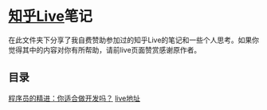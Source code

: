 # [知乎Live](https://www.zhihu.com/lives/)笔记
在此文件夹下分享了我自费赞助参加过的知乎Live的笔记和一些个人思考。如果你觉得其中的内容对你有所帮助，请前live页面赞赏感谢原作者。
## 目录
[程序员的精进：你适合做开发吗？](https://github.com/vivi3nli/Zhihu_Live_Notes/blob/master/%5B%E7%9F%A5%E4%B9%8Elive%E7%AC%94%E8%AE%B0%5D%E7%A8%8B%E5%BA%8F%E5%91%98%E7%9A%84%E7%B2%BE%E8%BF%9B.md)  [live地址](https://www.zhihu.com/lives/800357360093761536)
